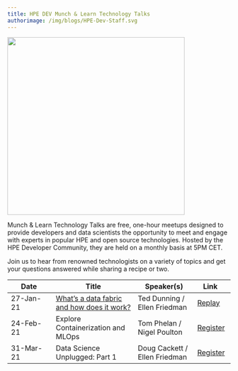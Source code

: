 ```yaml
---
title: HPE DEV Munch & Learn Technology Talks
authorimage: /img/blogs/HPE-Dev-Staff.svg
---
```

<img src="/img/skillup/MunchandLearn.svg" width="400">

Munch & Learn Technology Talks are free, one-hour meetups designed to provide developers and data scientists the opportunity to meet and engage with experts in popular HPE and open source technologies. Hosted by the HPE Developer Community, they are held on a monthly basis at 5PM CET. 

Join us to hear from renowned technologists on a variety of topics and get your questions answered while sharing a recipe or two.

| &nbsp;&nbsp;&nbsp;&nbsp;&nbsp;Date&nbsp;&nbsp;&nbsp;&nbsp;&nbsp;&nbsp; | Title                                                                                                          | Speaker(s)                    | &nbsp;&nbsp;&nbsp;Link&nbsp;&nbsp;&nbsp;&nbsp;&nbsp;                                  |
| ---------------------------------------------------------------------- | -------------------------------------------------------------------------------------------------------------- | ----------------------------- | ------------------------------------------------------------------------------------- |
| 27-Jan-21                                                              | [What’s a data fabric and how does it work?](/uploads/media/2020/12/munch-and-learn-dunning-1611939333032.pdf) | Ted Dunning / Ellen Friedman  | [Replay](https://vimeo.com/507072887)                                                 |
| 24-Feb-21                                                              | Explore Containerization and MLOps                                                                             | Tom Phelan / Nigel Poulton    | [Register](https://hpe.zoom.us/meeting/register/tJYkdequqTwsE9LuPAgPDbV-mf1V7jq23Mxj) |
| 31-Mar-21                                                              | Data Science Unplugged: Part 1                                                                                 | Doug Cackett / Ellen Friedman | [Register](https://hpe.zoom.us/meeting/register/tJYudO2uqD8iGddvDqH__n4v3lgzyAg42FrL) |
